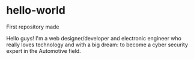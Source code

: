 # hello-world
First repository made

Hello guys!
I'm a web designer/developer and electronic engineer who really loves technology and with a big dream: to become a cyber security expert in the Automotive field.
